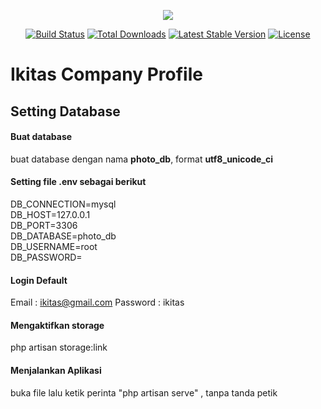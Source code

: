 <p align="center"><img src="https://laravel.com/assets/img/components/logo-laravel.svg"></p>

<p align="center">
<a href="https://travis-ci.org/laravel/framework"><img src="https://travis-ci.org/laravel/framework.svg" alt="Build Status"></a>
<a href="https://packagist.org/packages/laravel/framework"><img src="https://poser.pugx.org/laravel/framework/d/total.svg" alt="Total Downloads"></a>
<a href="https://packagist.org/packages/laravel/framework"><img src="https://poser.pugx.org/laravel/framework/v/stable.svg" alt="Latest Stable Version"></a>
<a href="https://packagist.org/packages/laravel/framework"><img src="https://poser.pugx.org/laravel/framework/license.svg" alt="License"></a>
</p>

# Ikitas Company Profile
## Setting Database
#### Buat database
buat database dengan nama <b>photo_db</b>, format <b>utf8_unicode_ci</b>
#### Setting file .env sebagai berikut
DB_CONNECTION=mysql <br>
DB_HOST=127.0.0.1 <br>
DB_PORT=3306 <br>
DB_DATABASE=photo_db <br>
DB_USERNAME=root <br>
DB_PASSWORD= <br>

#### Login Default
Email : ikitas@gmail.com
Password : ikitas

#### Mengaktifkan storage
php artisan storage:link


#### Menjalankan Aplikasi
buka file lalu ketik perinta "php artisan serve" ,  tanpa tanda petik
